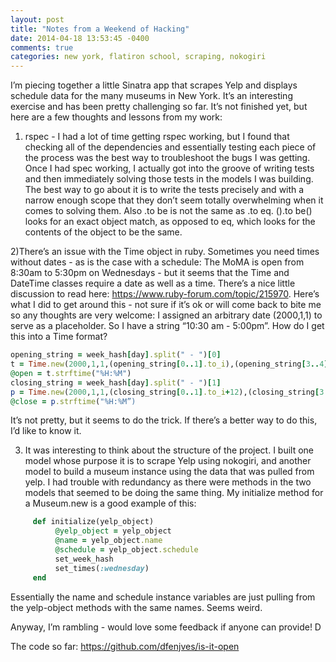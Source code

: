 ```yaml
---
layout: post
title: "Notes from a Weekend of Hacking"
date: 2014-04-18 13:53:45 -0400
comments: true
categories: new york, flatiron school, scraping, nokogiri
---
```


I’m piecing together a little Sinatra app that scrapes Yelp and displays schedule data for the many museums in New York. It’s an interesting exercise and has been pretty challenging so far. It’s not finished yet, but here are a few thoughts and lessons from my work:

1) rspec - I had a lot of time getting rspec working, but I found that checking all of the dependencies and essentially testing each piece of the process was the best way to troubleshoot the bugs I was getting. Once I had spec working, I actually got into the groove of writing tests and then immediately solving those tests in the models I was building. The best way to go about it is to write the tests precisely and with a narrow enough scope that they don’t seem totally overwhelming when it comes to solving them. Also .to be is not the same as .to eq. ().to be() looks for an exact object match, as opposed to eq, which looks for the contents of the object to be the same.

2)There’s an issue with the Time object in ruby. Sometimes you need times without dates - as is the case with a schedule: The MoMA is open from 8:30am to 5:30pm on Wednesdays - but it seems that the Time and DateTime classes require a date as well as a time. There’s a nice little discussion to read here: https://www.ruby-forum.com/topic/215970. Here’s what I did to get around this - not sure if it’s ok or will come back to bite me so any thoughts are very welcome: I assigned an arbitrary date (2000,1,1) to serve as a placeholder. So I have a string “10:30 am - 5:00pm”. How do I get this into a Time format?

```ruby
opening_string = week_hash[day].split(" - ")[0]
t = Time.new(2000,1,1,(opening_string[0..1].to_i),(opening_string[3..4].to_i))
@open = t.strftime("%H:%M")
closing_string = week_hash[day].split(" - ")[1]
p = Time.new(2000,1,1,(closing_string[0..1].to_i+12),(closing_string[3..4].to_i))
@close = p.strftime("%H:%M”)
```

It’s not pretty, but it seems to do the trick. If there’s a better way to do this, I’d like to know it.

3) It was interesting to think about the structure of the project. I built one model whose purpose it is to scrape Yelp using nokogiri, and another model to build a museum instance using the data that was pulled from yelp. I had trouble with redundancy as there were methods in the two models that seemed to be doing the same thing. My initialize method for a Museum.new is a good example of this:

```ruby
     def initialize(yelp_object)
          @yelp_object = yelp_object
          @name = yelp_object.name
          @schedule = yelp_object.schedule
          set_week_hash
          set_times(:wednesday)
     end
```
Essentially the name and schedule instance variables are just pulling from the yelp-object methods with the same names. Seems weird.

Anyway, I’m rambling - would love some feedback if anyone can provide!
D 

The code so far: https://github.com/dfenjves/is-it-open